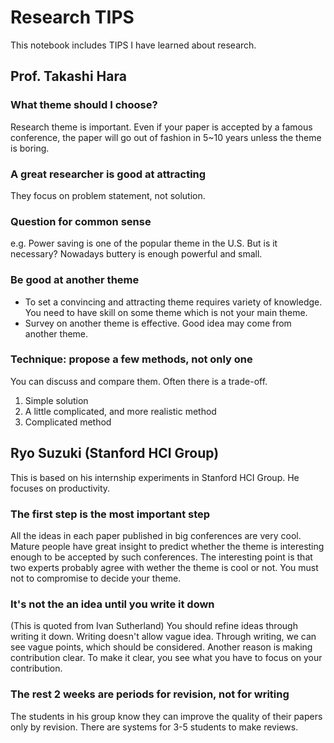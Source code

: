 Research TIPS
==============

This notebook includes TIPS I have learned about research.


## Prof. Takashi Hara
### What theme should I choose?
Research theme is important. Even if your paper is accepted by a famous conference, the paper will go out of fashion in 5~10 years unless the theme is boring.

### A great researcher is good at attracting
They focus on problem statement, not solution.

### Question for common sense
e.g. Power saving is one of the popular theme in the U.S. But is it necessary? Nowadays buttery is enough powerful and small.

### Be good at another theme
* To set a convincing and attracting theme requires variety of knowledge. You need to have skill on some theme which is not your main theme.
* Survey on another theme is effective. Good idea may come from another theme.

### Technique: propose a few methods, not only one
You can discuss and compare them. Often there is a trade-off.
1. Simple solution
2. A little complicated, and more realistic method
3. Complicated method


## Ryo Suzuki (Stanford HCI Group)
This is based on his internship experiments in Stanford HCI Group. He focuses on productivity.

### The first step is the most important step
All the ideas in each paper published in big conferences are very cool. Mature people have great insight to predict whether the theme is interesting enough to be accepted by such conferences. The interesting point is that two experts probably agree with wether the theme is cool or not. You must not to compromise to decide your theme.

### It's not the an idea until you write it down
(This is quoted from Ivan Sutherland)
You should refine ideas through writing it down. Writing doesn't allow vague idea. Through writing, we can see vague points, which should be considered. Another reason is making contribution clear. To make it clear, you see what you have to focus on your contribution.

### The rest 2 weeks are periods for revision, not for writing
The students in his group know they can improve the quality of their papers only by revision. There are systems for 3-5 students to make reviews.

